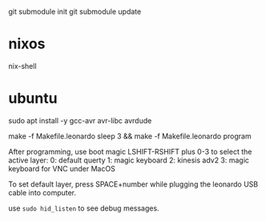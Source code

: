 git submodule init
git submodule update

# nixos
nix-shell

# ubuntu
sudo apt install -y gcc-avr avr-libc avrdude

make -f Makefile.leonardo
sleep 3 && make -f Makefile.leonardo program

After programming, use boot magic LSHIFT-RSHIFT plus 0-3 to select the active layer:
0: default querty
1: magic keyboard
2: kinesis adv2
3: magic keyboard for VNC under MacOS

To set default layer, press SPACE+number while plugging the leonardo USB cable into computer.

use `sudo hid_listen` to see debug messages.
